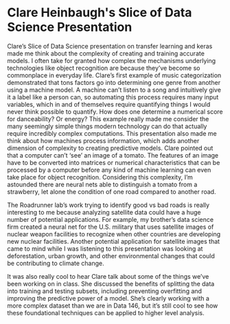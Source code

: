 # Clare Heinbaugh's Slice of Data Science Presentation	
	

Clare’s Slice of Data Science presentation on transfer learning and keras made me think about the complexity of creating and training accurate models. I often take for granted how complex the mechanisms underlying technologies like object recognition are because they’ve become so commonplace in everyday life. Clare’s first example of music categorization demonstrated that tons factors go into determining one genre from another using a machine model. A machine can’t listen to a song and intuitively give it a label like a person can, so automating this process requires many input variables, which in and of themselves require quantifying things I would never think possible to quantify. How does one determine a numerical score for danceability?  Or energy? This example really made me consider the many seemingly simple things modern technology can do that actually require incredibly complex computations. This presentation also made me think about how machines process information, which adds another dimension of complexity to creating predictive models. Clare pointed out that a computer can’t ‘see’ an image of a tomato. The features of an image have to be converted into matrices or numerical characteristics that can be processed by a computer before any kind of machine learning can even take place for object recognition. Considering this complexity, I’m astounded there are neural nets able to distinguish a tomato from a strawberry, let alone the condition of one road compared to another road. 

The Roadrunner lab’s work trying to identify good vs bad roads is really interesting to me because analyzing satellite data could have a huge number of potential applications. For example, my brother’s data science firm created a neural net for the U.S. military that uses satellite images of nuclear weapon facilities to recognize when other countries are developing new nuclear facilities. Another potential application for satellite images that came to mind while I was listening to this presentation was looking at deforestation, urban growth,  and other environmental changes that could be contributing to climate change. 

It was also really cool to hear Clare talk about some of the things we’ve been working on in class. She discussed the benefits of splitting the data into training and testing subsets, including preventing overfitting and improving the predictive power of a model. She’s clearly working with a more complex dataset than we are in Data 146, but it’s still cool to see how these foundational techniques can be applied to higher level analysis.


